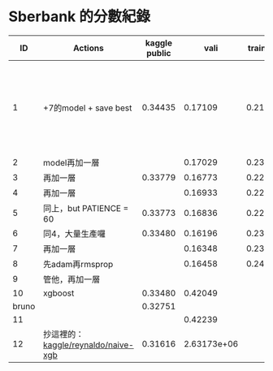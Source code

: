 Sberbank 的分數紀錄
===================

| ID    | Actions                                                                                            | kaggle public | vali        | training | 備註                                |
|-------|----------------------------------------------------------------------------------------------------|---------------|-------------|----------|-------------------------------------|
| 1     | \+7的model + save best                                                                             | 0.34435       | 0.17109     | 0.21911  | save best感覺有讓public的分數再提升 |
| 2     | model再加一層                                                                                      |               | 0.17029     | 0.23949  |                                     |
| 3     | 再加一層                                                                                           | 0.33779       | 0.16773     | 0.22504  |                                     |
| 4     | 再加一層                                                                                           |               | 0.16933     | 0.22551  |                                     |
| 5     | 同上，but PATIENCE = 60                                                                            | 0.33773       | 0.16836     | 0.22537  |                                     |
| 6     | 同4，大量生產囉                                                                                    | 0.33480       | 0.16196     | 0.23292  |                                     |
| 7     | 再加一層                                                                                           |               | 0.16348     | 0.23230  |                                     |
| 8     | 先adam再rmsprop                                                                                    |               | 0.16458     | 0.24364  |                                     |
| 9     | 管他，再加一層                                                                                     |               |             |          |                                     |
| 10    | xgboost                                                                                            | 0.33480       | 0.42049     |          |                                     |
| bruno |                                                                                                    | 0.32751       |             |          |                                     |
| 11    |                                                                                                    |               | 0.42239     |          |                                     |
| 12    | 抄這裡的： [kaggle/reynaldo/naive-xgb](http://www.kaggle.com/reynaldo/naive-xgb/comments/notebook) | 0.31616       | 2.63173e+06 |          |                                     |
